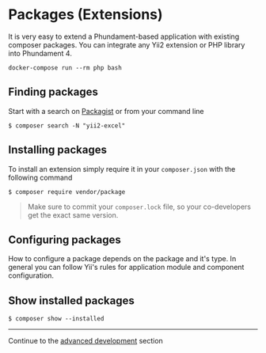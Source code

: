 Packages (Extensions)
=====================

It is very easy to extend a Phundament-based application with existing composer packages. You can integrate any Yii2 
extension or PHP library into Phundament 4.

    docker-compose run --rm php bash

Finding packages
----------------

Start with a search on [Packagist](https://packagist.org) or from your command line

    $ composer search -N "yii2-excel"

Installing packages
-------------------

To install an extension simply require it in your `composer.json` with the following command

    $ composer require vendor/package



> Make sure to commit your `composer.lock` file, so your co-developers get the exact same version.     
  
Configuring packages
--------------------

How to configure a package depends on the package and it's type. In general you can follow Yii's rules for application
module and component configuration.
  
  
Show installed packages
-----------------------

    $ composer show --installed

---

Continue to the [advanced development](40-develop.md) section 